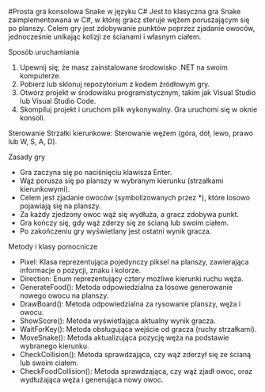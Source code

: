 #Prosta gra konsolowa Snake w języku C#
Jest to klasyczna gra Snake zaimplementowana w C#, w której gracz steruje wężem poruszającym się po planszy. Celem gry jest zdobywanie punktów poprzez zjadanie owoców, jednocześnie unikając kolizji ze ścianami i własnym ciałem.

Sposób uruchamiania
1. Upewnij się, że masz zainstalowane środowisko .NET na swoim komputerze.
2. Pobierz lub sklonuj repozytorium z kodem źródłowym gry.
3. Otwórz projekt w środowisku programistycznym, takim jak Visual Studio lub Visual Studio Code.
4. Skompiluj projekt i uruchom plik wykonywalny. Gra uruchomi się w oknie konsoli.

Sterowanie
Strzałki kierunkowe: Sterowanie wężem (góra, dół, lewo, prawo lub W, S, A, D).

Zasady gry
- Gra zaczyna się po naciśnięciu klawisza Enter.
- Wąż porusza się po planszy w wybranym kierunku (strzałkami kierunkowymi).
- Celem jest zjadanie owoców (symbolizowanych przez *), które losowo pojawiają się na planszy.
- Za każdy zjedzony owoc wąż się wydłuża, a gracz zdobywa punkt.
- Gra kończy się, gdy wąż zderzy się ze ścianą lub swoim ciałem.
- Po zakończeniu gry wyświetlany jest ostatni wynik gracza.

Metody i klasy pomocnicze
- Pixel: Klasa reprezentująca pojedynczy piksel na planszy, zawierająca informacje o pozycji, znaku i kolorze.
- Direction: Enum reprezentujący cztery możliwe kierunki ruchu węża.
- GenerateFood(): Metoda odpowiedzialna za losowe generowanie nowego owocu na planszy.
- DrawBoard(): Metoda odpowiedzialna za rysowanie planszy, węża i owocu.
- ShowScore(): Metoda wyświetlająca aktualny wynik gracza.
- WaitForKey(): Metoda obsługująca wejście od gracza (ruchy strzałkami).
- MoveSnake(): Metoda aktualizująca pozycję węża na podstawie wybranego kierunku.
- CheckCollision(): Metoda sprawdzająca, czy wąż zderzył się ze ścianą lub swoim ciałem.
- CheckFoodCollision(): Metoda sprawdzająca, czy wąż zjadł owoc, oraz wydłużająca węża i generująca nowy owoc.
